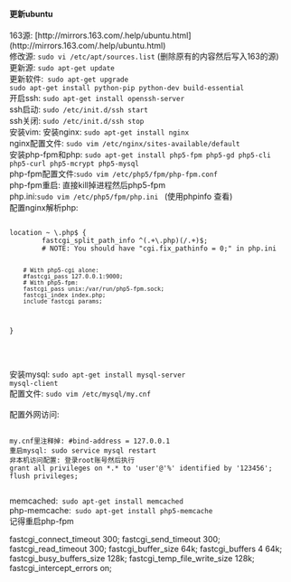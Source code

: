 <h4>更新ubuntu</h4>
163源: [http://mirrors.163.com/.help/ubuntu.html](http://mirrors.163.com/.help/ubuntu.html) <br/>
修改源: <code>sudo vi /etc/apt/sources.list</code> (删除原有的内容然后写入163的源)<br/>
更新源: <code>sudo apt-get update</code> <br/>
更新软件:<code> sudo apt-get upgrade</code> <br/>
<code>sudo apt-get install python-pip python-dev build-essential </code><br/>
开启ssh: <code>sudo apt-get install openssh-server</code> <br/>
ssh启动: <code>sudo /etc/init.d/ssh start </code><br/>
ssh关闭: <code>sudo /etc/init.d/ssh stop </code><br/>
安装vim: 
安装nginx: <code>sudo apt-get install nginx</code><br/>
nginx配置文件: <code>sudo vim /etc/nginx/sites-available/default </code><br/>
安装php-fpm和php: <code>sudo apt-get install php5-fpm php5-gd php5-cli php5-curl php5-mcrypt php5-mysql</code><br/>
php-fpm配置文件:<code>sudo vim /etc/php5/fpm/php-fpm.conf</code><br/>
php-fpm重启: 直接kill掉进程然后php5-fpm <br/>
php.ini:<code>sudo vim /etc/php5/fpm/php.ini </code> (使用phpinfo 查看)<br/>
配置nginx解析php:<br/>
<pre><code>
location ~ \.php$ {
        fastcgi_split_path_info ^(.+\.php)(/.+)$;
        # NOTE: You should have "cgi.fix_pathinfo = 0;" in php.ini

        # With php5-cgi alone:
        #fastcgi_pass 127.0.0.1:9000;
        # With php5-fpm:
        fastcgi_pass unix:/var/run/php5-fpm.sock;
        fastcgi_index index.php;
        include fastcgi_params;
}
</code></pre><br/>

安装mysql: <code>sudo apt-get install mysql-server mysql-client</code><br/>
配置文件: <code>sudo vim /etc/mysql/my.cnf </code><br/>
配置外网访问:<br/>
<pre><code>
my.cnf里注释掉: #bind-address = 127.0.0.1
重启mysql: sudo service mysql restart
非本机访问配置: 登录root账号然后执行
grant all privileges on *.* to 'user'@'%' identified by '123456';
flush privileges;

</code></pre>

memcached:<code> sudo apt-get install memcached </code><br/>
php-memcache:<code> sudo apt-get install php5-memcache </code><br/>
记得重启php-fpm

fastcgi_connect_timeout 300;
fastcgi_send_timeout 300;
fastcgi_read_timeout 300;
fastcgi_buffer_size 64k;
fastcgi_buffers 4 64k;
fastcgi_busy_buffers_size 128k;
fastcgi_temp_file_write_size 128k;
fastcgi_intercept_errors on;

